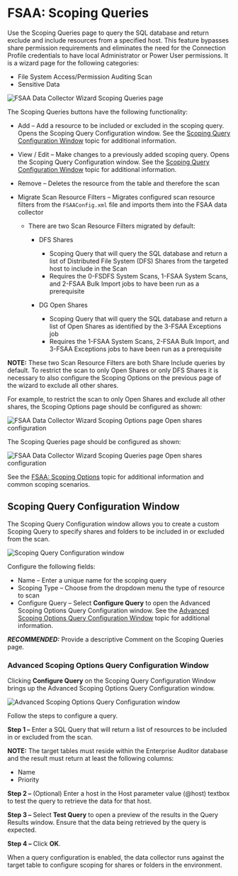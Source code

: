# FSAA: Scoping Queries

Use the Scoping Queries page to query the SQL database and return exclude and include resources from
a specified host. This feature bypasses share permission requirements and eliminates the need for
the Connection Profile credentials to have local Administrator or Power User permissions. It is a
wizard page for the following categories:

- File System Access/Permission Auditing Scan
- Sensitive Data

![FSAA Data Collector Wizard Scoping Queries page](/img/versioned_docs/accessanalyzer_11.6/accessanalyzer/admin/datacollector/fsaa/scopingqueries.webp)

The Scoping Queries buttons have the following functionality:

- Add – Add a resource to be included or excluded in the scoping query. Opens the Scoping Query
  Configuration window. See the
  [Scoping Query Configuration Window](#scoping-query-configuration-window) topic for additional
  information.
- View / Edit – Make changes to a previously added scoping query. Opens the Scoping Query
  Configuration window. See the
  [Scoping Query Configuration Window](#scoping-query-configuration-window) topic for additional
  information.
- Remove – Deletes the resource from the table and therefore the scan
- Migrate Scan Resource Filters – Migrates configured scan resource filters from the
  `FSAAConfig.xml` file and imports them into the FSAA data collector

  - There are two Scan Resource Filters migrated by default:

    - DFS Shares

      - Scoping Query that will query the SQL database and return a list of Distributed File
        System (DFS) Shares from the targeted host to include in the Scan
      - Requires the 0-FSDFS System Scans, 1-FSAA System Scans, and 2-FSAA Bulk Import jobs to
        have been run as a prerequisite

    - DG Open Shares

      - Scoping Query that will query the SQL database and return a list of Open Shares as
        identified by the 3-FSAA Exceptions job
      - Requires the 1-FSAA System Scans, 2-FSAA Bulk Import, and 3-FSAA Exceptions jobs to
        have been run as a prerequisite

**NOTE:** These two Scan Resource Filters are both Share Include queries by default. To restrict the
scan to only Open Shares or only DFS Shares it is necessary to also configure the Scoping Options on
the previous page of the wizard to exclude all other shares.

For example, to restrict the scan to only Open Shares and exclude all other shares, the Scoping
Options page should be configured as shown:

![FSAA Data Collector Wizard Scoping Options page Open shares configuration](/img/versioned_docs/accessanalyzer_11.6/accessanalyzer/admin/datacollector/fsaa/scopingoptionsopenshares.webp)

The Scoping Queries page should be configured as shown:

![FSAA Data Collector Wizard Scoping Queries page Open shares configuration](/img/versioned_docs/accessanalyzer_11.6/accessanalyzer/admin/datacollector/fsaa/scopingqueriesopenshares.webp)

See the
[FSAA: Scoping Options](/docs/accessanalyzer/11.6/accessanalyzer/admin/datacollector/fsaa/scopingoptions.md)
topic for additional information and common scoping scenarios.

## Scoping Query Configuration Window

The Scoping Query Configuration window allows you to create a custom Scoping Query to specify shares
and folders to be included in or excluded from the scan.

![Scoping Query Configuration window](/img/versioned_docs/accessanalyzer_11.6/accessanalyzer/admin/datacollector/fsaa/scopingqueryconfiguration.webp)

Configure the following fields:

- Name – Enter a unique name for the scoping query
- Scoping Type – Choose from the dropdown menu the type of resource to scan
- Configure Query – Select **Configure Query** to open the Advanced Scoping Options Query
  Configuration window. See the
  [Advanced Scoping Options Query Configuration Window](#advanced-scoping-options-query-configuration-window) topic
  for additional information.

**_RECOMMENDED:_** Provide a descriptive Comment on the Scoping Queries page.

### Advanced Scoping Options Query Configuration Window

Clicking **Configure Query** on the Scoping Query Configuration Window brings up the Advanced
Scoping Options Query Configuration window.

![Advanced Scoping Options Query Configuration window](/img/versioned_docs/accessanalyzer_11.6/accessanalyzer/admin/datacollector/fsaa/advancedscopingoptionsqueryconfiguration.webp)

Follow the steps to configure a query.

**Step 1 –** Enter a SQL Query that will return a list of resources to be included in or excluded
from the scan.

**NOTE:** The target tables must reside within the Enterprise Auditor database and the result must
return at least the following columns:

- Name
- Priority

**Step 2 –** (Optional) Enter a host in the Host parameter value (@host) textbox to test the query
to retrieve the data for that host.

**Step 3 –** Select **Test Query** to open a preview of the results in the Query Results window.
Ensure that the data being retrieved by the query is expected.

**Step 4 –** Click **OK**.

When a query configuration is enabled, the data collector runs against the target table to configure
scoping for shares or folders in the environment.
